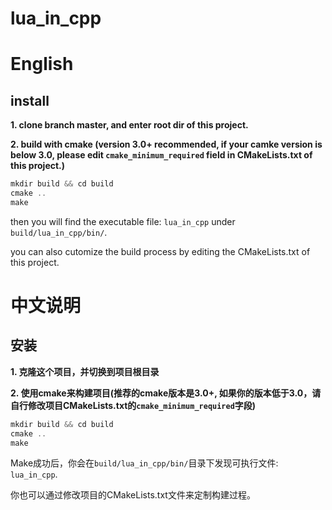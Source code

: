 # lua_in_cpp

# English

## install

**1. clone branch master, and enter root dir of this project.**

**2. build with cmake (version 3.0+ recommended, if your camke version is below 3.0, please edit `cmake_minimum_required` field in CMakeLists.txt of this project.)**

```c++
mkdir build && cd build
cmake ..
make
```

then you will find the executable file: `lua_in_cpp` under `build/lua_in_cpp/bin/`.

you can also cutomize the build process by editing the CMakeLists.txt of this project.

# 中文说明

## 安装

**1. 克隆这个项目，并切换到项目根目录**

**2. 使用cmake来构建项目(推荐的cmake版本是3.0+, 如果你的版本低于3.0，请自行修改项目CMakeLists.txt的`cmake_minimum_required`字段)**

```c++
mkdir build && cd build
cmake ..
make
```

Make成功后，你会在`build/lua_in_cpp/bin/`目录下发现可执行文件: `lua_in_cpp`.

你也可以通过修改项目的CMakeLists.txt文件来定制构建过程。

